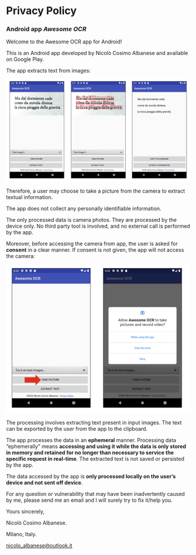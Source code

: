 # Privacy Policy

### Android app _Awesome OCR_

Welcome to the Awesome OCR app for Android!

This is an Android app developed by Nicolò Cosimo Albanese and available on Google Play.

The app extracts text from images:

<img src="https://github.com/NicoloAlbanese/awesome-ocr/blob/main/img/ocr_in_action.png" width="600">

Therefore, a user may choose to take a picture from the camera to extract textual information.

The app does not collect any personally identifiable information.

The only processed data is camera photos. They are processed by the device only. No third party tool is involved, and no external call is performed by the app.

Moreover, before accessing the camera from app, the user is asked for __consent__ in a clear manner. If consent is not given, the app will not access the camera:

<img src="https://github.com/NicoloAlbanese/awesome-ocr/blob/main/img/consent_request.png" width="600">

The processing involves extracting text present in input images. The text can be exported by the user from the app to the clipboard. 

The app processes the data in an __ephemeral__ manner. Processing data “ephemerally” means __accessing and using it while the data is only stored in memory and retained for no longer than necessary to service the specific request in real-time__. The extracted text is not saved or persisted by the app.

The data accessed by the app is __only processed locally on the user’s device and not sent off device__.

For any question or vulnerability that may have been inadvertently caused by me, please send me an email and I will surely try to fix it/help you.

Yours sincerely,

Nicolò Cosimo Albanese.

Milano, Italy.

nicolo_albanese@outlook.it
